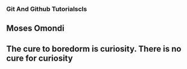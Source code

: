 ### Git And Github Tutorialscls

## Moses Omondi

## The cure to boredorm is curiosity. There is no cure for curiosity
